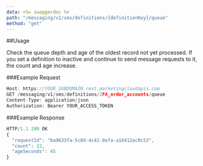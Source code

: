 ```yaml
---
data: <%= swaggerdoc %>
path: "/messaging/v1/sms/definitions/{definitionKey}/queue"
method: "get"
---
```

##Usage

Check the queue depth and age of the oldest record not yet processed. If you set a definition to inactive and continue to send message requests to it, the count and age increase.

###Example Request
```js
Host: https://YOUR_SUBDOMAIN.rest.marketingcloudapis.com
GET /messaging/v1/sms/definitions/2FA_order_accounts/queue
Content-Type: application/json
Authorization: Bearer YOUR_ACCESS_TOKEN
```

###Example Response
```js
HTTP/1.1 200 OK
{
  "requestId": "ba9633fa-5c8d-4c42-8efa-a16412ac0c53",
  "count": 22,
  "ageSeconds": 45
}
```
